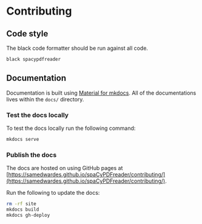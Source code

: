 # Contributing

## Code style

The black code formatter should be run against all code.

```bash
black spacypdfreader
```

## Documentation

Documentation is built using [Material for mkdocs](https://squidfunk.github.io/mkdocs-material/). All of the documentations lives within the `docs/` directory.

### Test the docs locally

To test the docs locally run the following command:

```bash
mkdocs serve
```

### Publish the docs

The docs are hosted on using GitHub pages at [https://samedwardes.github.io/spaCyPDFreader/contributing/](https://samedwardes.github.io/spaCyPDFreader/contributing/).

Run the following to update the docs:

```bash
rm -rf site
mkdocs build
mkdocs gh-deploy
```